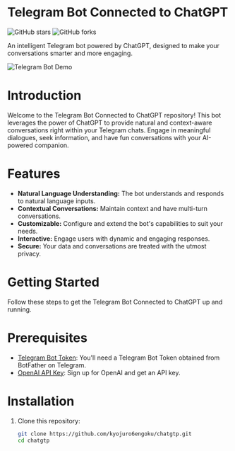 # Telegram Bot Connected to ChatGPT

![GitHub stars](https://img.shields.io/github/stars/kyojuro6engoku/chatgtp?style=for-the-badge)
![GitHub forks](https://img.shields.io/github/forks/kyojuro6engoku/chatgtp?style=for-the-badge)

An intelligent Telegram bot powered by ChatGPT, designed to make your conversations smarter and more engaging.

![Telegram Bot Demo](demo.gif)

# Introduction

Welcome to the Telegram Bot Connected to ChatGPT repository! This bot leverages the power of ChatGPT to provide natural and context-aware conversations right within your Telegram chats. Engage in meaningful dialogues, seek information, and have fun conversations with your AI-powered companion.

# Features

- **Natural Language Understanding:** The bot understands and responds to natural language inputs.
- **Contextual Conversations:** Maintain context and have multi-turn conversations.
- **Customizable:** Configure and extend the bot's capabilities to suit your needs.
- **Interactive:** Engage users with dynamic and engaging responses.
- **Secure:** Your data and conversations are treated with the utmost privacy.

# Getting Started

Follow these steps to get the Telegram Bot Connected to ChatGPT up and running.

# Prerequisites

- [Telegram Bot Token](https://core.telegram.org/bots#botfather): You'll need a Telegram Bot Token obtained from BotFather on Telegram.
- [OpenAI API Key](https://platform.openai.com/signup): Sign up for OpenAI and get an API key.

# Installation

1. Clone this repository:

   ```bash
   git clone https://github.com/kyojuro6engoku/chatgtp.git
   cd chatgtp
